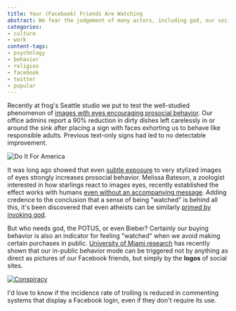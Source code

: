 ```yaml
---
title: Your (Facebook) Friends Are Watching
abstract: We fear the judgement of many actors, including god, our society, and Twitter.
categories:
- culture
- work
content-tags:
- psychology
- behavior
- religion
- facebook
- twitter
- popular
---
```


Recently at frog's Seattle studio we put to test the well-studied phenomenon of [images with eyes encouraging prosocial behavior][eyes]. Our office admins report a 90% reduction in dirty dishes left carelessly in or around the sink after placing a sign with faces exhorting us to behave like responsible adults. Previous text-only signs had led to no detectable improvement.

![Do It For America](/media/2012-04-26-watched/do_it_for_america.jpg)

[eyes]: http://blogs.discovermagazine.com/notrocketscience/2008/05/10/how-big-brother-keeps-us-honest/

It was long ago showed that even [subtle exposure][subtle] to very stylized images of eyes strongly increases prosocial behavior. Melissa Bateson, a zoologist interested in how starlings react to images eyes, recently established the effect works with humans [even without an accompanying message][textless]. Adding credence to the conclusion that a sense of being "watched" is behind all this, it's been discovered that even atheists can be similarly [primed by invoking god][god].

[textless]: http://behaviourlibrary.com/Ernest-Jones%20et%20al%202011.pdf
[subtle]: http://www.unil.ch/webdav/site/dee/shared/textes/Haley_Fessler_EvolHumBehav_2005.pdf
[god]: http://www2.psych.ubc.ca/~azim/shariffnorenzayan2007.pdf

But who needs god, the POTUS, or even Bieber? Certainly our buying behavior is also an indicator for feeling "watched" when we avoid making certain purchases in public. [University of Miami research][miami] has recently shown that our in-public behavior mode can be triggered not by anything as direct as pictures of our Facebook friends, but simply by the **logos** of social sites.

[![Conspiracy](/media/2012-04-26-watched/conspiracy.jpg)](http://yourmetaholiday.com/is-facebook-run-by-the-illuminati/)

[miami]: http://bus.miami.edu/news-and-media/recent-news/townsend-social-media-12.html

I'd love to know if the incidence rate of trolling is reduced in commenting systems that display a Facebook login, even if they don't require its use.
